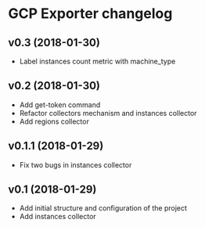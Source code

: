 # GCP Exporter changelog

## v0.3 (2018-01-30)

- Label instances count metric with machine_type

## v0.2 (2018-01-30)

- Add get-token command
- Refactor collectors mechanism and instances collector
- Add regions collector

## v0.1.1 (2018-01-29)

- Fix two bugs in instances collector

## v0.1 (2018-01-29)

- Add initial structure and configuration of the project
- Add instances collector

